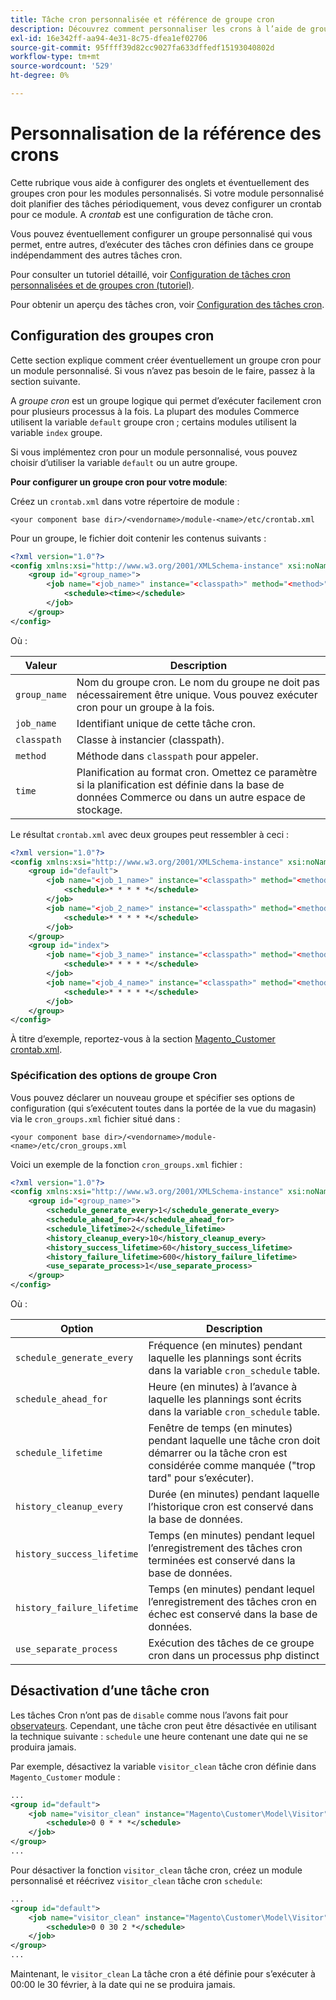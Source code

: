 ```yaml
---
title: Tâche cron personnalisée et référence de groupe cron
description: Découvrez comment personnaliser les crons à l’aide de groupes cron.
exl-id: 16e342ff-aa94-4e31-8c75-dfea1ef02706
source-git-commit: 95ffff39d82cc9027fa633dffedf15193040802d
workflow-type: tm+mt
source-wordcount: '529'
ht-degree: 0%

---
```


# Personnalisation de la référence des crons

Cette rubrique vous aide à configurer des onglets et éventuellement des groupes cron pour les modules personnalisés. Si votre module personnalisé doit planifier des tâches périodiquement, vous devez configurer un crontab pour ce module. A _crontab_ est une configuration de tâche cron.

Vous pouvez éventuellement configurer un groupe personnalisé qui vous permet, entre autres, d’exécuter des tâches cron définies dans ce groupe indépendamment des autres tâches cron.

Pour consulter un tutoriel détaillé, voir [Configuration de tâches cron personnalisées et de groupes cron (tutoriel)](custom-cron-tutorial.md).

Pour obtenir un aperçu des tâches cron, voir [Configuration des tâches cron](../cli/configure-cron-jobs.md).

## Configuration des groupes cron

Cette section explique comment créer éventuellement un groupe cron pour un module personnalisé. Si vous n’avez pas besoin de le faire, passez à la section suivante.

A _groupe cron_ est un groupe logique qui permet d’exécuter facilement cron pour plusieurs processus à la fois. La plupart des modules Commerce utilisent la variable `default` groupe cron ; certains modules utilisent la variable `index` groupe.

Si vous implémentez cron pour un module personnalisé, vous pouvez choisir d’utiliser la variable `default` ou un autre groupe.

**Pour configurer un groupe cron pour votre module**:

Créez un `crontab.xml` dans votre répertoire de module :

```text
<your component base dir>/<vendorname>/module-<name>/etc/crontab.xml
```

Pour un groupe, le fichier doit contenir les contenus suivants :

```xml
<?xml version="1.0"?>
<config xmlns:xsi="http://www.w3.org/2001/XMLSchema-instance" xsi:noNamespaceSchemaLocation="urn:magento:module:Magento_Cron:etc/crontab.xsd">
    <group id="<group_name>">
        <job name="<job_name>" instance="<classpath>" method="<method>">
            <schedule><time></schedule>
        </job>
    </group>
</config>
```

Où :

| Valeur | Description |
|---|---|
| `group_name` | Nom du groupe cron. Le nom du groupe ne doit pas nécessairement être unique. Vous pouvez exécuter cron pour un groupe à la fois. |
| `job_name` | Identifiant unique de cette tâche cron. |
| `classpath` | Classe à instancier (classpath). |
| `method` | Méthode dans `classpath` pour appeler. |
| `time` | Planification au format cron. Omettez ce paramètre si la planification est définie dans la base de données Commerce ou dans un autre espace de stockage. |

Le résultat `crontab.xml` avec deux groupes peut ressembler à ceci :

```xml
<?xml version="1.0"?>
<config xmlns:xsi="http://www.w3.org/2001/XMLSchema-instance" xsi:noNamespaceSchemaLocation="urn:magento:module:Magento_Cron:etc/crontab.xsd">
    <group id="default">
        <job name="<job_1_name>" instance="<classpath>" method="<method_name>">
            <schedule>* * * * *</schedule>
        </job>
        <job name="<job_2_name>" instance="<classpath>" method="<method_name>">
            <schedule>* * * * *</schedule>
        </job>
    </group>
    <group id="index">
        <job name="<job_3_name>" instance="<classpath>" method="<method_name>">
            <schedule>* * * * *</schedule>
        </job>
        <job name="<job_4_name>" instance="<classpath>" method="<method_name>">
            <schedule>* * * * *</schedule>
        </job>
    </group>
</config>
```

À titre d’exemple, reportez-vous à la section [Magento_Customer crontab.xml](https://github.com/magento/magento2/blob/2.4/app/code/Magento/Customer/etc/crontab.xml).

### Spécification des options de groupe Cron

Vous pouvez déclarer un nouveau groupe et spécifier ses options de configuration (qui s’exécutent toutes dans la portée de la vue du magasin) via le `cron_groups.xml` fichier situé dans :

```text
<your component base dir>/<vendorname>/module-<name>/etc/cron_groups.xml
```

Voici un exemple de la fonction `cron_groups.xml` fichier :

```xml
<?xml version="1.0"?>
<config xmlns:xsi="http://www.w3.org/2001/XMLSchema-instance" xsi:noNamespaceSchemaLocation="urn:magento:module:Magento_Cron:etc/cron_groups.xsd">
    <group id="<group_name>">
        <schedule_generate_every>1</schedule_generate_every>
        <schedule_ahead_for>4</schedule_ahead_for>
        <schedule_lifetime>2</schedule_lifetime>
        <history_cleanup_every>10</history_cleanup_every>
        <history_success_lifetime>60</history_success_lifetime>
        <history_failure_lifetime>600</history_failure_lifetime>
        <use_separate_process>1</use_separate_process>
    </group>
</config>
```

Où :

| Option | Description |
| -------------------------- | ------------------------------------------------------------------------------------------------------ |
| `schedule_generate_every` | Fréquence (en minutes) pendant laquelle les plannings sont écrits dans la variable `cron_schedule` table. |
| `schedule_ahead_for` | Heure (en minutes) à l’avance à laquelle les plannings sont écrits dans la variable `cron_schedule` table. |
| `schedule_lifetime` | Fenêtre de temps (en minutes) pendant laquelle une tâche cron doit démarrer ou la tâche cron est considérée comme manquée (&quot;trop tard&quot; pour s’exécuter). |
| `history_cleanup_every` | Durée (en minutes) pendant laquelle l’historique cron est conservé dans la base de données. |
| `history_success_lifetime` | Temps (en minutes) pendant lequel l’enregistrement des tâches cron terminées est conservé dans la base de données. |
| `history_failure_lifetime` | Temps (en minutes) pendant lequel l’enregistrement des tâches cron en échec est conservé dans la base de données. |
| `use_separate_process` | Exécution des tâches de ce groupe cron dans un processus php distinct |

## Désactivation d’une tâche cron

Les tâches Cron n’ont pas de `disable` comme nous l’avons fait pour [observateurs](https://developer.adobe.com/commerce/php/development/components/events-and-observers/#observers). Cependant, une tâche cron peut être désactivée en utilisant la technique suivante : `schedule` une heure contenant une date qui ne se produira jamais.

Par exemple, désactivez la variable `visitor_clean` tâche cron définie dans `Magento_Customer` module :

```xml
...
<group id="default">
    <job name="visitor_clean" instance="Magento\Customer\Model\Visitor" method="clean">
        <schedule>0 0 * * *</schedule>
    </job>
</group>
...
```

Pour désactiver la fonction `visitor_clean` tâche cron, créez un module personnalisé et réécrivez `visitor_clean` tâche cron `schedule`:

```xml
...
<group id="default">
    <job name="visitor_clean" instance="Magento\Customer\Model\Visitor" method="clean">
        <schedule>0 0 30 2 *</schedule>
    </job>
</group>
...
```

Maintenant, le `visitor_clean` La tâche cron a été définie pour s’exécuter à 00:00 le 30 février, à la date qui ne se produira jamais.
